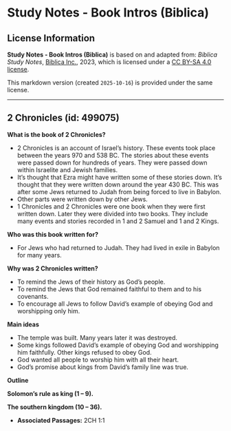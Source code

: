 # Study Notes - Book Intros (Biblica)

## License Information

**Study Notes - Book Intros (Biblica)** is based on and adapted from: _Biblica Study Notes_, [Biblica Inc.](https://www.biblica.com/), 2023, which is licensed under a [CC BY-SA 4.0 license](https://creativecommons.org/licenses/by-sa/4.0/legalcode.en).

This markdown version (created `2025-10-16`) is provided under the same license.



--------------------------------

## 2 Chronicles (id: 499075)

**What is the book of 2 Chronicles?**

* 2 Chronicles is an account of Israel’s history. These events took place between the years 970 and 538 BC. The stories about these events were passed down for hundreds of years. They were passed down within Israelite and Jewish families.
* It’s thought that Ezra might have written some of these stories down. It’s thought that they were written down around the year 430 BC. This was after some Jews returned to Judah from being forced to live in Babylon.
* Other parts were written down by other Jews.
* 1 Chronicles and 2 Chronicles were one book when they were first written down. Later they were divided into two books. They include many events and stories recorded in 1 and 2 Samuel and 1 and 2 Kings.

**Who was this book written for?**

* For Jews who had returned to Judah. They had lived in exile in Babylon for many years.

**Why was 2 Chronicles written?**

* To remind the Jews of their history as God’s people.
* To remind the Jews that God remained faithful to them and to his covenants.
* To encourage all Jews to follow David’s example of obeying God and worshipping only him.

**Main ideas**

* The temple was built. Many years later it was destroyed.
* Some kings followed David’s example of obeying God and worshipping him faithfully. Other kings refused to obey God.
* God wanted all people to worship him with all their heart.
* God’s promise about kings from David’s family line was true.

**Outline**

**Solomon’s rule as king (1 – 9\).**

**The southern kingdom (10 – 36\).**

* **Associated Passages:** 2CH 1:1

